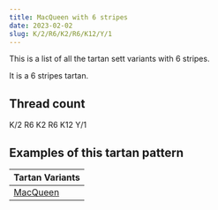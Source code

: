 ```yaml
---
title: MacQueen with 6 stripes
date: 2023-02-02
slug: K/2/R6/K2/R6/K12/Y/1
---
```

This is a list of all the tartan sett variants with 6 stripes.

It is a 6 stripes tartan.


## Thread count
K/2 R6 K2 R6 K12 Y/1

## Examples of this tartan pattern

| Tartan Variants |
|---------------|
| [MacQueen](/variants/k/2/r6/k2/r6/k12/y/1-k000000-rc80000-yc8c800)||
